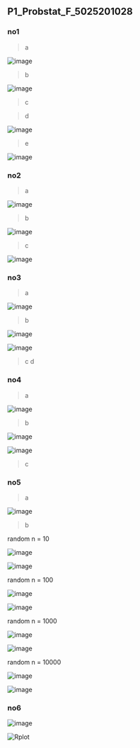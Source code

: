 ## P1_Probstat_F_5025201028

### no1
>a

![image](https://user-images.githubusercontent.com/90663373/162557277-62ee7e63-06eb-437a-8e14-b220e00cba08.png)

>b 

![image](https://user-images.githubusercontent.com/90663373/162555570-22a0f8ab-cf30-4d5f-ba00-e1be458b002f.png)

>c

>d

![image](https://user-images.githubusercontent.com/90663373/162555639-2dcfa0c2-d5df-4077-b0b4-1a4728e370fb.png)

>e

![image](https://user-images.githubusercontent.com/90663373/162557603-0d4fb0b7-d200-4704-9844-00b88423007b.png)

### no2
>a

![image](https://user-images.githubusercontent.com/90663373/162555736-cc5f2dfa-0364-4fc5-985b-dfb9d2abc52e.png)

>b

![image](https://user-images.githubusercontent.com/90663373/162555773-ac81a97d-e1cc-442d-8722-bb476cf016f9.png)

>c

![image](https://user-images.githubusercontent.com/90663373/162557696-f8e0c3ee-27b6-4d41-971d-ed7edeb2b6e7.png)

### no3
>a

![image](https://user-images.githubusercontent.com/90663373/162555905-046d2d94-5889-4c42-968f-2f74588f3902.png)

>b

![image](https://user-images.githubusercontent.com/90663373/162555964-8e248836-9db7-4dc7-a872-d619af69280a.png)

![image](https://user-images.githubusercontent.com/90663373/162555947-06d4d477-4e45-4e6d-8ba2-1e206d548e7e.png)

>c
>d


### no4
>a

![image](https://user-images.githubusercontent.com/90663373/162556103-c1412250-edd5-4ffe-8b4e-b849c2bb4557.png)

>b

![image](https://user-images.githubusercontent.com/90663373/162556119-fa69dc8c-f364-4916-89c5-1ab3c5cb004d.png)

![image](https://user-images.githubusercontent.com/90663373/162556134-65ef56ec-09dc-4438-8849-152765fd90c1.png)

>c


### no5
>a

![image](https://user-images.githubusercontent.com/90663373/162556224-dfc34549-2bad-4daa-b950-e7e1660018aa.png)

>b

random n = 10

![image](https://user-images.githubusercontent.com/90663373/162556258-82f4dcc4-491e-460c-8311-def07d41bceb.png)

![image](https://user-images.githubusercontent.com/90663373/162556263-4f498737-6ced-49d4-828a-42b21111f720.png)

random n = 100

![image](https://user-images.githubusercontent.com/90663373/162556282-cc505de4-c8bd-4b0d-b4af-b00045654f83.png)

![image](https://user-images.githubusercontent.com/90663373/162556288-de6a4b90-82c4-4802-8152-d1b05b8ee207.png)

random n = 1000

![image](https://user-images.githubusercontent.com/90663373/162556371-c22a9818-99de-47d6-a0a4-f67bcece44e6.png)


![image](https://user-images.githubusercontent.com/90663373/162556342-e526f6a4-c475-4ff5-a34f-257a7c2f78bc.png)

random n = 10000

![image](https://user-images.githubusercontent.com/90663373/162556406-800084d8-41d6-48d4-aec3-7669da875c83.png)


![image](https://user-images.githubusercontent.com/90663373/162556393-7abc47ae-ccd5-406b-8f2e-7c3d43be4736.png)



### no6

![image](https://user-images.githubusercontent.com/90663373/162555319-9c387020-21b6-444b-b25c-2696c3584d0b.png)


![Rplot](https://user-images.githubusercontent.com/90663373/162555221-ef420793-4f59-430b-a0fa-b443d52974b1.png)





